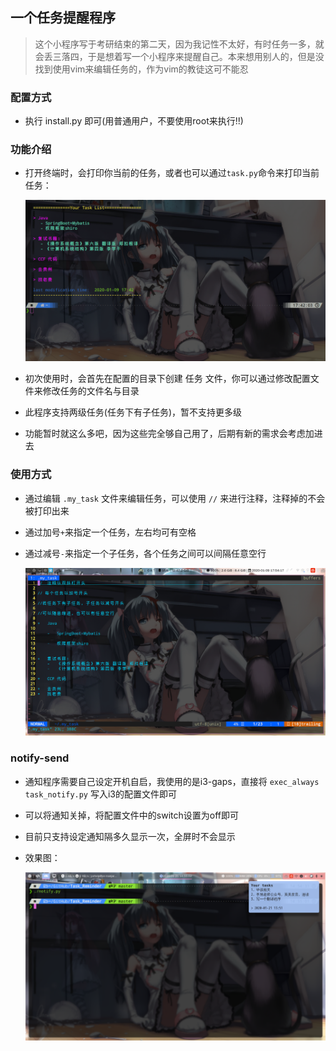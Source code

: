 ## 一个任务提醒程序

> 这个小程序写于考研结束的第二天，因为我记性不太好，有时任务一多，就会丢三落四，于是想着写一个小程序来提醒自己。本来想用别人的，但是没找到使用vim来编辑任务的，作为vim的教徒这可不能忍

### 配置方式

+	执行 install.py 即可(用普通用户，不要使用root来执行!!)

### 功能介绍

+	打开终端时，会打印你当前的任务，或者也可以通过`task.py`命令来打印当前任务：

	![](./images/01.png)

+	初次使用时，会首先在配置的目录下创建 任务 文件，你可以通过修改配置文件来修改任务的文件名与目录

+	此程序支持两级任务(任务下有子任务)，暂不支持更多级

+	功能暂时就这么多吧，因为这些完全够自己用了，后期有新的需求会考虑加进去

### 使用方式

+	通过编辑 `.my_task` 文件来编辑任务，可以使用 `//` 来进行注释，注释掉的不会被打印出来

+	通过加号`+`来指定一个任务，左右均可有空格

+	通过减号`-`来指定一个子任务，各个任务之间可以间隔任意空行

	![](./images/02.png)

### notify-send

+	通知程序需要自己设定开机自启，我使用的是i3-gaps，直接将 `exec_always task_notify.py` 写入i3的配置文件即可

+	可以将通知关掉，将配置文件中的switch设置为off即可

+	目前只支持设定通知隔多久显示一次，全屏时不会显示

+	效果图：

	![](./images/03.png)
